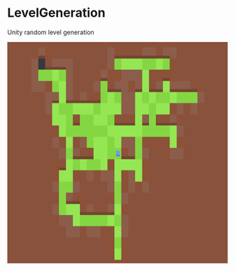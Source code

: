 # LevelGeneration
Unity random level generation

<img src="screenshot.png" width="816" height="507">
